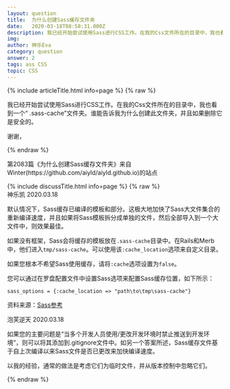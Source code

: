 ```yaml
---
layout: question
title:  为什么创建Sass缓存文件夹
date:   2020-03-18T08:58:31.000Z
description: 我已经开始尝试使用Sass进行CSS工作。在我的Css文件所在的目录中，我也看到一个“ .sass-cache”文件夹。谁能告诉我为什么创建此文件夹，并且...
img: 
author: 神乐Eva
category: question
answer: 2
tags: ass CSS
topic: CSS
---
```

<div class="article-root">
  <div class="article">
    {% include articleTitle.html info=page %}
    {% raw %}
    <div class="article-content"><p><font style="vertical-align: inherit;"><font style="vertical-align: inherit;">我已经开始尝试使用Sass进行CSS工作。</font><font style="vertical-align: inherit;">在我的Css文件所在的目录中，我也看到一个“ .sass-cache”文件夹。</font><font style="vertical-align: inherit;">谁能告诉我为什么创建此文件夹，并且如果删除它是安全的。</font></font></p>

<p><font style="vertical-align: inherit;"><font style="vertical-align: inherit;">谢谢，</font></font></p></div>
    {% endraw %}
  </div>
  <p class="winter_mark">第2083篇《为什么创建Sass缓存文件夹》来自Winter(https://github.com/aiyld/aiyld.github.io)的站点</p>
  <div class="discuss-wrapper">
    {% include discussTitle.html info=page %}
    {% raw %}
    <div class="discuss-item">
        <div class="discuss-parent">
          <div class="discuss-meta">
            <span class="discuss-user">神乐凯</span>
            <span class="discuss-time">2020.03.18</span>
          </div>
          <div class="discuss-comment"><p><font style="vertical-align: inherit;"><font style="vertical-align: inherit;">默认情况下，Sass缓存已编译的模板和部分。</font><font style="vertical-align: inherit;">这极大地加快了Sass大文件集合的重新编译速度，并且如果将Sass模板拆分成单独的文件，然后全部导入到一个大文件中，则效果最佳。</font></font></p>

<p><font style="vertical-align: inherit;"><font style="vertical-align: inherit;">如果没有框架，Sass会将缓存的模板放在</font></font><code>.sass-cache</code><font style="vertical-align: inherit;"><font style="vertical-align: inherit;">目录中。</font><font style="vertical-align: inherit;">在Rails和Merb中，他们进入</font></font><code>tmp/sass-cache</code><font style="vertical-align: inherit;"><font style="vertical-align: inherit;">。</font><font style="vertical-align: inherit;">可以使用该</font></font><code>:cache_location</code><font style="vertical-align: inherit;"><font style="vertical-align: inherit;">选项来自</font><font style="vertical-align: inherit;">定义目录</font><font style="vertical-align: inherit;">。</font></font></p>

<p><font style="vertical-align: inherit;"><font style="vertical-align: inherit;">如果您根本不希望Sass使用缓存，请将</font></font><code>:cache</code><font style="vertical-align: inherit;"><font style="vertical-align: inherit;">选项</font><font style="vertical-align: inherit;">设置</font><font style="vertical-align: inherit;">为</font></font><code>false</code><font style="vertical-align: inherit;"><font style="vertical-align: inherit;">。</font></font></p>

<p><font style="vertical-align: inherit;"><font style="vertical-align: inherit;">您可以通过在罗盘配置文件中设置Sass选项来配置Sass缓存位置，如下所示：</font></font></p>

<pre><code>sass_options = {:cache_location =&gt; "path\to\tmp\sass-cache"}
</code></pre>

<p><font style="vertical-align: inherit;"><font style="vertical-align: inherit;">资料来源：</font></font><a href="http://sass-lang.com/docs/yardoc/file.SASS_REFERENCE.html" rel="noreferrer"><font style="vertical-align: inherit;"><font style="vertical-align: inherit;">Sass参考</font></font></a></p></div>
        </div></div><div class="discuss-item">
        <div class="discuss-parent">
          <div class="discuss-meta">
            <span class="discuss-user">泡芙逆天</span>
            <span class="discuss-time">2020.03.18</span>
          </div>
          <div class="discuss-comment"><p><font style="vertical-align: inherit;"><font style="vertical-align: inherit;">如果您的主要问题是“当多个开发人员使用/更改开发环境时禁止推送到开发环境”，则可以将其添加到.gitignore文件中。</font><font style="vertical-align: inherit;">如另一个答案所述，Sass缓存文件基于自上次编译以来Sass文件是否已更改来加快编译速度。</font></font></p>

<p><font style="vertical-align: inherit;"><font style="vertical-align: inherit;">以我的经验，通常的做法是考虑它们为临时文件，并从版本控制中忽略它们。</font></font></p></div>
        </div></div>
    {% endraw %}
  </div>
<div>
